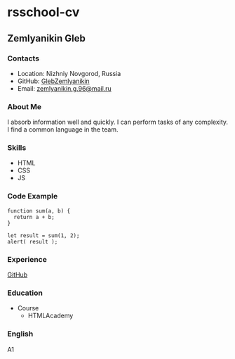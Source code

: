 # rsschool-cv
## Zemlyanikin Gleb
### Contacts
* Location: Nizhniy Novgorod, Russia
* GitHub: [GlebZemlyanikin](https://github.com/GlebZemlyanikin)
* Email: zemlyanikin.g.96@mail.ru
### About Me
I absorb information well and quickly. I can perform tasks of any complexity. I find a common language in the team.
### Skills
* HTML
* CSS
* JS
### Code Example
```
function sum(a, b) {
  return a + b;
}

let result = sum(1, 2);
alert( result );
```
### Experience
[GitHub](https://github.com/GlebZemlyanikin/rsschool-cv)
### Education
* Course
    * HTMLAcademy
### English
A1
